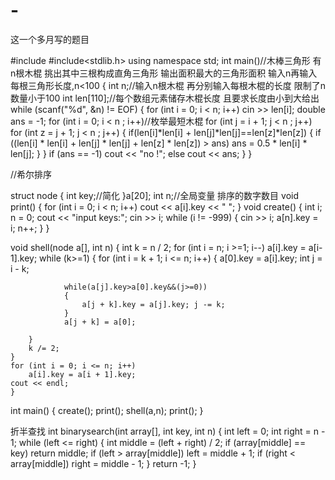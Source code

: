 # -
这一个多月写的题目

#include <iostream>
#include<stdlib.h>
using namespace std;
int main()//木棒三角形 有n根木棍 挑出其中三根构成直角三角形 输出面积最大的三角形面积 输入n再输入每根三角形长度,n<100
{
	int n;//输入n根木棍 再分别输入每根木棍的长度 限制了n数量小于100
	int len[110];//每个数组元素储存木棍长度 且要求长度由小到大给出
	while (scanf("%d", &n) != EOF) 
	{
		for (int i = 0; i < n; i++)
			cin >> len[i];
		double ans = -1;
		for (int i = 0; i < n ; i++)//枚举最短木棍
			for (int j = i + 1; j < n ; j++)
				for (int z = j + 1; j < n ; j++)
				{
					if(len[i]*len[i] + len[j]*len[j]==len[z]*len[z])
					{
						if ((len[i] * len[i] + len[j] * len[j] + len[z] * len[z]) > ans)
							ans = 0.5 * len[i] * len[j];
					}
				}
		if (ans == -1)
			cout << "no !";
		else
			cout << ans;
	}
}
  
  //希尔排序

struct node {
	int key;//简化
}a[20];
int n;//全局变量 排序的数字数目
void print()
{
	for (int i = 0; i < n; i++)
		cout << a[i].key << " ";
}
void create()
{
	int i; n = 0;
	cout << "input keys:";
	cin >> i;
	while (i != -999)
	{
		cin >> i;
		a[n].key = i; n++;
	}
}

void shell(node a[], int n)
{
	int k = n / 2;
	for (int i = n; i >=1; i--)
		a[i].key = a[i-1].key;
	while (k>=1)
	{
		for (int i = k + 1; i <= n; i++)
		{
			a[0].key = a[i].key; int j = i - k;
			
				while(a[j].key>a[0].key&&(j>=0))
				{
					a[j + k].key = a[j].key; j -= k;
				}
				a[j + k] = a[0];
			
		}
		k /= 2;
	}
	for (int i = 0; i <= n; i++)
		a[i].key = a[i + 1].key;
	cout << endl;
	}




int main()
{
	create(); print();
		shell(a,n); print();
}

折半查找
int binarysearch(int array[], int key, int n)
{
	int left = 0;
	int right = n - 1;
	while (left <= right)
	{
		int middle = (left + right) / 2;
		if (array[middle] == key)
			return middle;
		if (left > array[middle])
			left = middle + 1;
		if (right < array[middle])
			right = middle - 1;
	}
	return -1;
}
